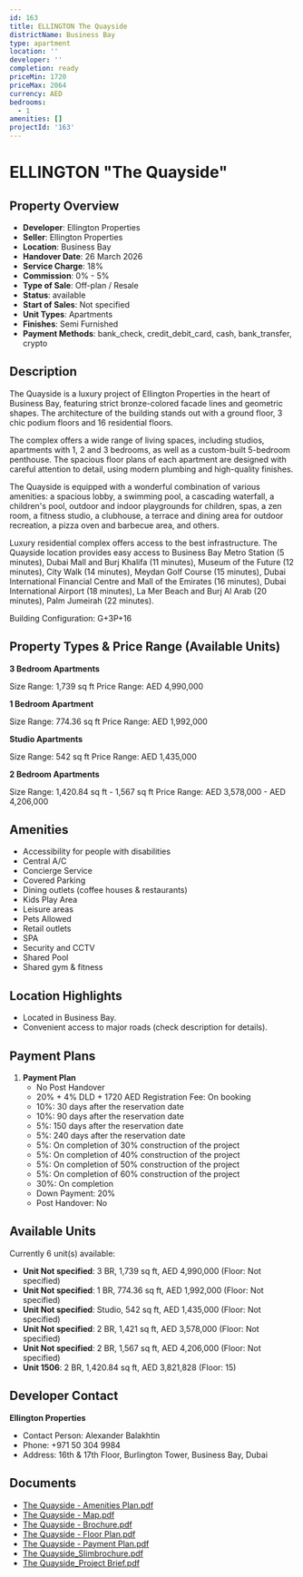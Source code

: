 ```yaml
---
id: 163
title: ELLINGTON The Quayside
districtName: Business Bay
type: apartment
location: ''
developer: ''
completion: ready
priceMin: 1720
priceMax: 2064
currency: AED
bedrooms:
  - 1
amenities: []
projectId: '163'
---
```


# ELLINGTON "The Quayside"

## Property Overview
- **Developer**: Ellington Properties
- **Seller**: Ellington Properties
- **Location**: Business Bay
- **Handover Date**: 26 March 2026
- **Service Charge**: 18%
- **Commission**: 0% - 5%
- **Type of Sale**: Off-plan / Resale
- **Status**: available
- **Start of Sales**: Not specified
- **Unit Types**: Apartments
- **Finishes**: Semi Furnished
- **Payment Methods**: bank_check, credit_debit_card, cash, bank_transfer, crypto

## Description
The Quayside is a luxury project of Ellington Properties in the heart of Business Bay, featuring strict bronze-colored facade lines and geometric shapes. The architecture of the building stands out with a ground floor, 3 chic podium floors and 16 residential floors.

The complex offers a wide range of living spaces, including studios, apartments with 1, 2 and 3 bedrooms, as well as a custom-built 5-bedroom penthouse. The spacious floor plans of each apartment are designed with careful attention to detail, using modern plumbing and high-quality finishes. 

The Quayside is equipped with a wonderful combination of various amenities: a spacious lobby, a swimming pool, a cascading waterfall, a children's pool, outdoor and indoor playgrounds for children, spas, a zen room, a fitness studio, a clubhouse, a terrace and dining area for outdoor recreation, a pizza oven and barbecue area, and others.

Luxury residential complex offers access to the best infrastructure. The Quayside location provides easy access to Business Bay Metro Station (5 minutes), Dubai Mall and Burj Khalifa (11 minutes), Museum of the Future (12 minutes), City Walk (14 minutes), Meydan Golf Course (15 minutes), Dubai International Financial Centre and Mall of the Emirates (16 minutes), Dubai International Airport (18 minutes), La Mer Beach and Burj Al Arab (20 minutes), Palm Jumeirah (22 minutes).

Building Configuration: G+3P+16

## Property Types & Price Range (Available Units)
**3 Bedroom Apartments**

Size Range: 1,739 sq ft
Price Range: AED 4,990,000

**1 Bedroom Apartment**

Size Range: 774.36 sq ft
Price Range: AED 1,992,000

**Studio Apartments**

Size Range: 542 sq ft
Price Range: AED 1,435,000

**2 Bedroom Apartments**

Size Range: 1,420.84 sq ft - 1,567 sq ft
Price Range: AED 3,578,000 - AED 4,206,000

## Amenities
- Accessibility for people with disabilities
- Central A/C
- Concierge Service
- Covered Parking
- Dining outlets  (coffee houses & restaurants)
- Kids Play Area
- Leisure areas
- Pets Allowed
- Retail outlets
- SPA
- Security and CCTV
- Shared Pool
- Shared gym & fitness

## Location Highlights
- Located in Business Bay.
- Convenient access to major roads (check description for details).

## Payment Plans
1. **Payment Plan**
   - No Post Handover
   - 20% + 4% DLD + 1720 AED Registration Fee: On booking
   - 10%: 30 days after the reservation date
   - 10%: 90 days after the reservation date
   - 5%: 150 days after the reservation date
   - 5%: 240 days after the reservation date
   - 5%: On completion of 30% construction of the project
   - 5%: On completion of 40% construction of the project
   - 5%: On completion of 50% construction of the project
   - 5%: On completion of 60% construction of the project
   - 30%: On completion
   - Down Payment: 20%
   - Post Handover: No

## Available Units
Currently 6 unit(s) available:
- **Unit Not specified**: 3 BR, 1,739 sq ft, AED 4,990,000 (Floor: Not specified)
- **Unit Not specified**: 1 BR, 774.36 sq ft, AED 1,992,000 (Floor: Not specified)
- **Unit Not specified**: Studio, 542 sq ft, AED 1,435,000 (Floor: Not specified)
- **Unit Not specified**: 2 BR, 1,421 sq ft, AED 3,578,000 (Floor: Not specified)
- **Unit Not specified**: 2 BR, 1,567 sq ft, AED 4,206,000 (Floor: Not specified)
- **Unit 1506**: 2 BR, 1,420.84 sq ft, AED 3,821,828 (Floor: 15)

## Developer Contact
**Ellington Properties**
- Contact Person: Alexander Balakhtin
- Phone: +971 50 304 9984
- Address: 16th & 17th Floor, Burlington Tower, Business Bay, Dubai

## Documents
- [The Quayside - Amenities Plan.pdf](https://cdn.geniemap.net/2023/06/23/zjKyqV5XCwmriUP0bYOjGnlRmHs4KOiDNM20C3Kh.pdf)
- [The Quayside - Map.pdf](https://cdn.geniemap.net/2023/06/23/G8ADXyhhisds6peSjxdZKLoexYA5pOmOAgcx9QGe.pdf)
- [The Quayside - Brochure.pdf](https://cdn.geniemap.net/2023/06/23/YBTm4TgcvEie1ag6bfre1COBYjl396Z9Y32uQn2B.pdf)
- [The Quayside - Floor Plan.pdf](https://cdn.geniemap.net/2023/06/23/Fza7v5bHxoPQNvjWVmDwSFhS89FkfG6T7bJqJrZY.pdf)
- [The Quayside - Payment Plan.pdf](https://cdn.geniemap.net/2023/06/23/mXOCDeaMzmF48XUpIpe4sLllQcalXgKQ7foKVvmi.pdf)
- [The Quayside_Slimbrochure.pdf](https://cdn.geniemap.net/2023/06/23/QuCYfaSNpr4ohWlEOZTiRZJXVL5EhXTvli8NoxA1.pdf)
- [The Quayside_Project Brief.pdf](https://cdn.geniemap.net/2023/06/23/jxsY3TYcSrqhdfAQamfSbrMaZnsurnDxlG7YvZjT.pdf)

